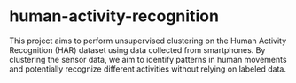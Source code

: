 # human-activity-recognition
This project aims to perform unsupervised clustering on the Human Activity Recognition (HAR) dataset using data collected from smartphones. By clustering the sensor data, we aim to identify patterns in human movements and potentially recognize different activities without relying on labeled data.

